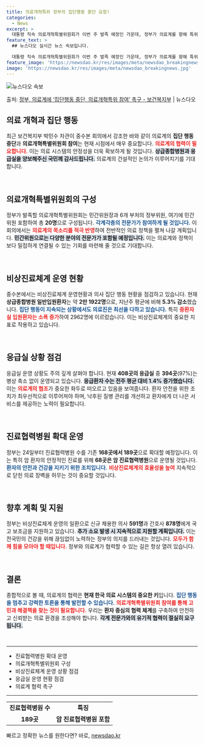 ```yaml
---
title: 의료개혁특위 정부의 집단행동 중단 요청!
categories:
  - News
excerpt: >
  대통령 직속 의료개혁특별위원회가 이번 주 발족 예정인 가운데, 정부가 의료계를 향해 특위에 참여해 줄 것을 …
feature_text: >
  ## 뉴스다오 실시간 뉴스 속보입니다.

  대통령 직속 의료개혁특별위원회가 이번 주 발족 예정인 가운데, 정부가 의료계를 향해 특위에 참여해 줄 것을 …
feature_image: 'https://newsdao.kr/res/images/meta/newsdao_breakingnews.jpg'
image: 'https://newsdao.kr/res/images/meta/newsdao_breakingnews.jpg'
---
```


![뉴스다오 속보](https://newsdao.kr/res/images/meta/newsdao_breakingnews.jpg)

<p>출처: <a href="https://newsdao.kr/3651" rel="dofollow">정부, 의료계에 ‘집단행동 중단, 의료개혁특위 참여’ 촉구 - 보건복지부</a> | 뉴스다오</p>

<h2 data-ke-size="size26">의료 개혁과 집단 행동</h2>

<p data-ke-size="size16">최근 보건복지부 박민수 차관이 중수본 회의에서 강조한 바와 같이 의료계의 <b>집단 행동 중단</b>과 <b>의료개혁특별위원회 참여</b>는 현재 시점에서 매우 중요합니다. <b><span style="color: #ee2323;">의료계의 협력이 필요합니다.</span></b> 이는 의료 시스템의 안정성을 더욱 확보하게 될 것입니다. <b><span style="background-color: #21538527;">상급종합병원과 응급실을 양보해주신 국민께 감사드립니다.</span></b> 의료계의 건설적인 논의가 이루어지기를 기대합니다.</p>

<p data-ke-size="size16">&nbsp;</p>

<h2 data-ke-size="size26">의료개혁특별위원회의 구성</h2>

<p data-ke-size="size16">정부가 발족할 의료개혁특별위원회는 민간위원장과 6개 부처의 정부위원, 여기에 민간위원 포함하여 총 <b>20명</b>으로 구성됩니다. <b><span style="color: #1a5490;">각계각층의 전문가가 참여하게 될 것입니다.</span></b> 이 회의에서는 <b><span style="color: #ee2323;">의료계의 목소리를 적극 반영</span></b>하여 전반적인 의료 정책을 펼쳐 나갈 계획입니다. <b><span style="background-color: #21538527;">민간위원으로는 다양한 분야의 전문가가 포함될 예정입니다.</span></b> 이는 의료계와 정책이 보다 밀접하게 연결될 수 있는 기회를 마련해 줄 것으로 기대합니다.</p>

<p data-ke-size="size16">&nbsp;</p>

<h2 data-ke-size="size26">비상진료체계 운영 현황</h2>

<p data-ke-size="size16">중수본에서는 비상진료체계 운영현황과 의사 집단 행동 현황을 점검하고 있습니다. 현재 <b>상급종합병원 일반입원환자</b>는 약 <b>2만 1922명</b>으로, 지난주 평균에 비해 <b>5.3% 감소</b>했습니다. <b><span style="color: #1a5490;">집단 행동이 지속되는 상황에서도 의료진은 최선을 다하고 있습니다.</span></b> 특히 <b><span style="color: #ee2323;">중환자실 입원환자는 소폭 증가</span></b>하여 2962명에 이르렀습니다. 이는 비상진료체계의 중요한 지표로 작용하고 있습니다.</p>

<p data-ke-size="size16">&nbsp;</p>

<h2 data-ke-size="size26">응급실 상황 점검</h2>

<p data-ke-size="size16">응급실 운영 상황도 주의 깊게 살펴야 합니다. 현재 <b>408곳의 응급실</b> 중 <b>394곳</b>(97%)는 병상 축소 없이 운영되고 있습니다. <b><span style="background-color: #21538527;">응급환자 수는 전주 평균 대비 1.4% 증가했습니다.</span></b> 이는 <b><span style="color: #ee2323;">의료계의 협조</span></b>가 중요한 화두로 떠오르고 있음을 보여줍니다. 환자 안전을 위한 조치가 최우선적으로 이루어져야 하며, 낙후된 질병 관리를 개선하고 환자에게 더 나은 서비스를 제공하는 노력이 필요합니다.</p>

<p data-ke-size="size16">&nbsp;</p>

<h2 data-ke-size="size26">진료협력병원 확대 운영</h2>

<p data-ke-size="size16">정부는 24일부터 진료협력병원 수를 기존 <b>168곳에서 189곳</b>으로 확대할 예정입니다. 이는 특히 암 환자의 안정적인 진료를 위해 <b>68곳은 암 진료협력병원</b>으로 운영될 것입니다. <b><span style="color: #1a5490;">환자의 안전과 건강을 지키기 위한 조치입니다.</span></b> <b><span style="color: #ee2323;">비상진료체계의 효율성을 높여</span></b> 지속적으로 닫힌 의료 장벽을 허무는 것이 중요할 것입니다.</p>

<p data-ke-size="size16">&nbsp;</p>

<h2 data-ke-size="size26">향후 계획 및 지원</h2>

<p data-ke-size="size16">정부는 비상진료체계 운영의 일환으로 신규 채용한 의사 <b>591명</b>과 간호사 <b>878명</b>에게 국고 보조금을 지원하고 있습니다. <b><span style="background-color: #21538527;">추가 소요 발생 시 지속적으로 지원할 계획입니다.</span></b> 이는 전국민의 건강을 위해 끊임없이 노력하는 정부의 의지를 드러내는 것입니다. <b><span style="color: #ee2323;">모두가 함께 힘을 모아야 할 때입니다.</span></b> 정부와 의료계가 협력할 수 있는 길은 항상 열려 있습니다.</p>

<p data-ke-size="size16">&nbsp;</p>

<h2 data-ke-size="size26">결론</h2>

<p data-ke-size="size16">종합적으로 볼 때, 의료계의 협력은 <b>현재 한국 의료 시스템의 중요한 키</b>입니다. <b><span style="color: #1a5490;">집단 행동을 멈추고 강력한 토론을 통해 발전할 수 있습니다.</span></b> <b><span style="color: #ee2323;">의료개혁특별위원회 참여를 통해 고민과 해결책을 찾는 것이 필요합니다.</span></b> 우리는 <b>환자 중심의 협력 체계</b>를 구축하여 안전하고 신뢰받는 의료 환경을 조성해야 합니다. <b><span style="background-color: #21538527;">각계 전문가와의 유기적 협력이 절실히 요구됩니다.</span></b></p>

<p data-ke-size="size16">&nbsp;</p>

<hr/>

<ul>
  <li>진료협력병원 확대 운영</li>
  <li>의료개혁특별위원회 구성</li>
  <li>비상진료체계 운영 상황 점검</li>
  <li>응급실 운영 현황 점검</li>
  <li>의료계 협력 촉구</li>
</ul>

<hr/>

<table style="width:100%">
  <tr>
    <td style="text-align: center; height: 17px;"><b>진료협력병원 수</b></td>
    <td style="text-align: center; height: 17px;"><b>특징</b></td>
  </tr>
  <tr>
    <td style="text-align: center; height: 17px;"><b>189곳</b></td>
    <td style="text-align: center; height: 17px;"><b>암 진료협력병원 포함</b></td>
  </tr>
</table> 

빠르고 정확한 뉴스를 원한다면? 바로, <a href="https://newsdao.kr" rel="dofollow">newsdao.kr</a>


